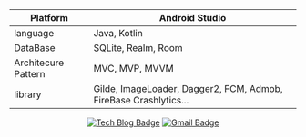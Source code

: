 

<div align=center> 

| Platform            	| Android Studio                                              	|
|---------------------	|-------------------------------------------------------------	|
| language            	| Java, Kotlin                                                 	|
| DataBase            	| SQLite, Realm, Room                                         	|
| Architecure Pattern 	| MVC, MVP, MVVM                                                	|
| library             	| Gilde, ImageLoader, Dagger2, FCM, Admob, FireBase Crashlytics... 	|
  
[![Tech Blog Badge](http://img.shields.io/badge/-Tech%20blog-black?style=flat-square&logo=github&link=https://choiJeongHyun.github.io/)](https://choi3950.tistory.com/) [![Gmail Badge](https://img.shields.io/badge/Gmail-d14836?style=flat-square&logo=Gmail&logoColor=white&link=mailto:amnqkvl18500@gmail.com)](mailto:amnqkvl18500@gmail.com)
  
</div>

